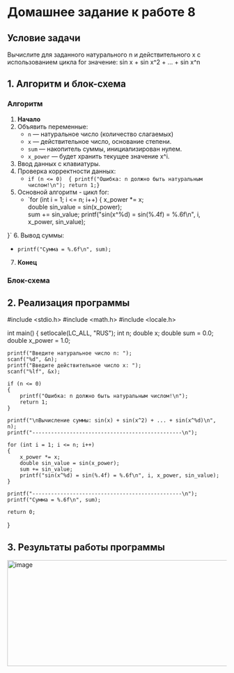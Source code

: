 # Домашнее задание к работе 8

## Условие задачи
Вычислите для заданного натурального n и действительного х с
использованием цикла for значение: sin x + sin x^2 + ... + sin x^n

## 1. Алгоритм и блок-схема

### Алгоритм
1. **Начало**
2. Объявить переменные:
   - `n` — натуральное число (количество слагаемых)
   - `x` — действительное число, основание степени.
   - `sum` — накопитель суммы, инициализирован нулем.
   - `x_power` — будет хранить текущее значение x^i.
3. Ввод данных с клавиатуры.
4. Проверка корректности данных:
   - `if (n <= 0) 
{
    printf("Ошибка: n должно быть натуральным числом!\n");
    return 1;}`
5. Основной алгоритм - цикл for:
   - `for (int i = 1; i <= n; i++) 
{
    x_power *= x;  
    double sin_value = sin(x_power);  
    sum += sin_value;
    printf("sin(x^%d) = sin(%.4f) = %.6f\n", i, x_power, sin_value);

}`
6. Вывод суммы:
  - `printf("Сумма = %.6f\n", sum);`
7. **Конец**

### Блок-схема



## 2. Реализация программы

#include <stdio.h>
#include <math.h>
#include <locale.h>

int main()
{
    setlocale(LC_ALL, "RUS");
    int n;
    double x;
    double sum = 0.0;
    double x_power = 1.0;

    printf("Введите натуральное число n: ");
    scanf("%d", &n);
    printf("Введите действительное число x: ");
    scanf("%lf", &x);

    if (n <= 0) 
    {
        printf("Ошибка: n должно быть натуральным числом!\n");
        return 1;
    }

    printf("\nВычисление суммы: sin(x) + sin(x^2) + ... + sin(x^%d)\n", n);
    printf("------------------------------------------------\n");

    for (int i = 1; i <= n; i++) 
    {
        x_power *= x;  
        double sin_value = sin(x_power);  
        sum += sin_value;
        printf("sin(x^%d) = sin(%.4f) = %.6f\n", i, x_power, sin_value);
    }

    printf("------------------------------------------------\n");
    printf("Сумма = %.6f\n", sum);

    return 0;
}

## 3. Результаты работы программы

<img width="654" height="243" alt="image" src="https://github.com/user-attachments/assets/7a29472a-8000-4c1d-be99-479e30ae4a83" />

